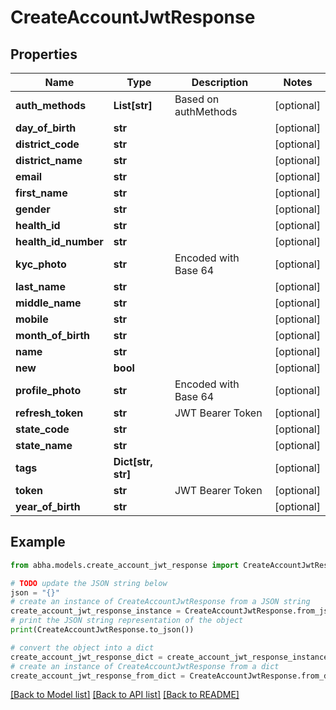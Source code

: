 # CreateAccountJwtResponse


## Properties

Name | Type | Description | Notes
------------ | ------------- | ------------- | -------------
**auth_methods** | **List[str]** | Based on authMethods | [optional] 
**day_of_birth** | **str** |  | [optional] 
**district_code** | **str** |  | [optional] 
**district_name** | **str** |  | [optional] 
**email** | **str** |  | [optional] 
**first_name** | **str** |  | [optional] 
**gender** | **str** |  | [optional] 
**health_id** | **str** |  | [optional] 
**health_id_number** | **str** |  | [optional] 
**kyc_photo** | **str** | Encoded with Base 64 | [optional] 
**last_name** | **str** |  | [optional] 
**middle_name** | **str** |  | [optional] 
**mobile** | **str** |  | [optional] 
**month_of_birth** | **str** |  | [optional] 
**name** | **str** |  | [optional] 
**new** | **bool** |  | [optional] 
**profile_photo** | **str** | Encoded with Base 64 | [optional] 
**refresh_token** | **str** | JWT Bearer Token | [optional] 
**state_code** | **str** |  | [optional] 
**state_name** | **str** |  | [optional] 
**tags** | **Dict[str, str]** |  | [optional] 
**token** | **str** | JWT Bearer Token | [optional] 
**year_of_birth** | **str** |  | [optional] 

## Example

```python
from abha.models.create_account_jwt_response import CreateAccountJwtResponse

# TODO update the JSON string below
json = "{}"
# create an instance of CreateAccountJwtResponse from a JSON string
create_account_jwt_response_instance = CreateAccountJwtResponse.from_json(json)
# print the JSON string representation of the object
print(CreateAccountJwtResponse.to_json())

# convert the object into a dict
create_account_jwt_response_dict = create_account_jwt_response_instance.to_dict()
# create an instance of CreateAccountJwtResponse from a dict
create_account_jwt_response_from_dict = CreateAccountJwtResponse.from_dict(create_account_jwt_response_dict)
```
[[Back to Model list]](../README.md#documentation-for-models) [[Back to API list]](../README.md#documentation-for-api-endpoints) [[Back to README]](../README.md)


